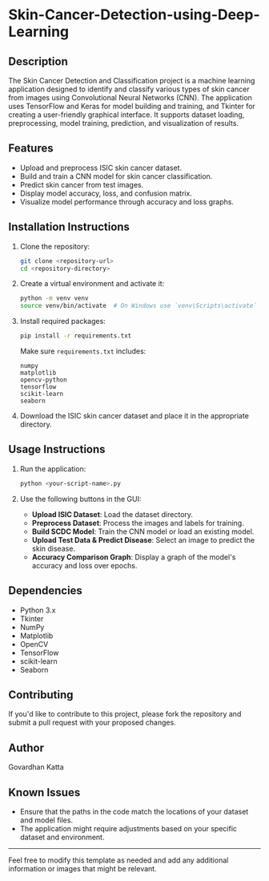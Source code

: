 # Skin-Cancer-Detection-using-Deep-Learning

## Description

The Skin Cancer Detection and Classification project is a machine learning application designed to identify and classify various types of skin cancer from images using Convolutional Neural Networks (CNN). The application uses TensorFlow and Keras for model building and training, and Tkinter for creating a user-friendly graphical interface. It supports dataset loading, preprocessing, model training, prediction, and visualization of results.

## Features

- Upload and preprocess ISIC skin cancer dataset.
- Build and train a CNN model for skin cancer classification.
- Predict skin cancer from test images.
- Display model accuracy, loss, and confusion matrix.
- Visualize model performance through accuracy and loss graphs.

## Installation Instructions

1. Clone the repository:
    ```bash
    git clone <repository-url>
    cd <repository-directory>
    ```

2. Create a virtual environment and activate it:
    ```bash
    python -m venv venv
    source venv/bin/activate  # On Windows use `venv\Scripts\activate`
    ```

3. Install required packages:
    ```bash
    pip install -r requirements.txt
    ```

   Make sure `requirements.txt` includes:
    ```plaintext
    numpy
    matplotlib
    opencv-python
    tensorflow
    scikit-learn
    seaborn
    ```

4. Download the ISIC skin cancer dataset and place it in the appropriate directory.

## Usage Instructions

1. Run the application:
    ```bash
    python <your-script-name>.py
    ```

2. Use the following buttons in the GUI:
    - **Upload ISIC Dataset**: Load the dataset directory.
    - **Preprocess Dataset**: Process the images and labels for training.
    - **Build SCDC Model**: Train the CNN model or load an existing model.
    - **Upload Test Data & Predict Disease**: Select an image to predict the skin disease.
    - **Accuracy Comparison Graph**: Display a graph of the model's accuracy and loss over epochs.

## Dependencies

- Python 3.x
- Tkinter
- NumPy
- Matplotlib
- OpenCV
- TensorFlow
- scikit-learn
- Seaborn

## Contributing

If you'd like to contribute to this project, please fork the repository and submit a pull request with your proposed changes.

## Author

Govardhan Katta


## Known Issues

- Ensure that the paths in the code match the locations of your dataset and model files.
- The application might require adjustments based on your specific dataset and environment.

---

Feel free to modify this template as needed and add any additional information or images that might be relevant.
